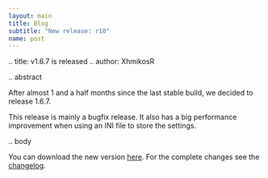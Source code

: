 ```yaml
---
layout: main
title: Blog
subtitle: "New release: r10"
name: post
---
```


.. title: v1.6.7 is released
.. author: XhmikosR

.. abstract

After almost 1 and a half months since the last stable build, we decided to release 1.6.7.

This release is mainly a bugfix release. It also has a big performance improvement
when using an INI file to store the settings.

.. body

You can download the new version [here](/downloads). For the complete changes see the [changelog](/changelog).
